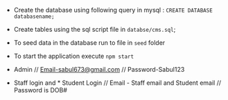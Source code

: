 
* Create the database using following query in mysql : `CREATE DATABASE databasename;`
* Create tables using the sql script file in `databse/cms.sql`;
* To seed data in the database run to file in `seed` folder
* To start the application execute `npm start`


* Admin 
// Email-sabul673@gmail.com
// Password-Sabul123

* Staff login and * Student Login 
// Email - Staff email  and Student email
// Password is DOB#
